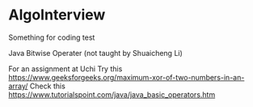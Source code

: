 # AlgoInterview
Something for coding test

Java Bitwise Operater (not taught by Shuaicheng Li)

For an assignment at Uchi
Try this 
https://www.geeksforgeeks.org/maximum-xor-of-two-numbers-in-an-array/
Check this
https://www.tutorialspoint.com/java/java_basic_operators.htm
